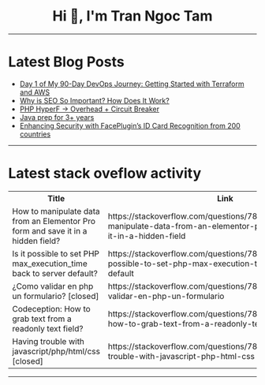<h1 align="center">Hi 👋, I'm Tran Ngoc Tam</h1>

---

# Latest Blog Posts 
<!-- BLOG-POST-LIST:START -->
- [Day 1 of My 90-Day DevOps Journey: Getting Started with Terraform and AWS](https://dev.to/arbythecoder/day-1-of-my-90-day-devops-journey-getting-started-with-terraform-and-aws-2d5g)
- [Why is SEO So Important? How Does It Work?](https://dev.to/juddiy/why-is-seo-so-important-how-does-it-work-3n9e)
- [PHP HyperF -&gt; Overhead + Circuit Breaker](https://dev.to/thiagoeti/php-hyperf-overhead-circuit-breaker-2fg2)
- [Java prep for 3+ years](https://dev.to/mallikarjunht/java-prep-for-3-years-4n8b)
- [Enhancing Security with FacePlugin’s ID Card Recognition from 200 countries](https://dev.to/faceplugin/enhancing-security-with-faceplugins-id-card-recognition-from-200-countries-52ba)
<!-- BLOG-POST-LIST:END -->

---

# Latest stack oveflow activity
<table>
  <tr><th>Title</th><th>Link</th></tr>
  <!-- STACKOVERFLOW:START --><tr><td>How to manipulate data from an Elementor Pro form and save it in a hidden field?</td><td>https://stackoverflow.com/questions/78635171/how-to-manipulate-data-from-an-elementor-pro-form-and-save-it-in-a-hidden-field</td></tr><tr><td>Is it possible to set PHP max_execution_time back to server default?</td><td>https://stackoverflow.com/questions/78635071/is-it-possible-to-set-php-max-execution-time-back-to-server-default</td></tr><tr><td>¿Como validar en php un formulario? [closed]</td><td>https://stackoverflow.com/questions/78634921/como-validar-en-php-un-formulario</td></tr><tr><td>Codeception: How to grab text from a readonly text field?</td><td>https://stackoverflow.com/questions/78634866/codeception-how-to-grab-text-from-a-readonly-text-field</td></tr><tr><td>Having trouble with javascript/php/html/css [closed]</td><td>https://stackoverflow.com/questions/78634830/having-trouble-with-javascript-php-html-css</td></tr><!-- STACKOVERFLOW:END -->
</table>

---



